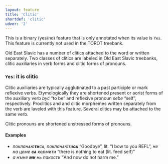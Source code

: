 ```yaml
---
layout: feature
title: 'Clitic'
shortdef: 'clitic'
udver: '2'
---
```


This is a binary (yes/no) feature that is only annotated when its value is `Yes`. This feature is currently not used in the TOROT treebank.

Old East Slavic has a number of clitics attached to the word or written separately. Two classes of clitics are labeled in Old East Slavic treebanks, clitic auxiliaries in verb forms and clitic forms of pronouns.  

### <a name="Yes">`Yes`</a>: it is clitic

Clitic auxiliaries are typically agglutinated to a past participle or mark reflexive verbs. Etymologically they are shortened present or aorist forms of the auxiliary verb _być_ “to be” and reflexive pronoun _sebe_ “self”, respectively. Proclitics and and clitic morphemes written separately from the verb are laveled with this feature. Several clitics may be attached to the same verb.

Clitic pronouns are shortened unstressed forms of pronouns.

#### Examples

* _покланѧю<b>ти</b>сѧ_, _покланѧюти<b>сѧ</b>_ “Goodbye”, lit. “I bow to you REFL”, _не на цеме <b>сѧ</b> кормити_ “there is nothing to eat (lit. feed self)”
* _а нꙑне <b>ми</b> нь пакости_ “And now do not harm me.”

<!-- Interlanguage links updated Po 6. listopadu 2023, 21:41:38 CET -->
